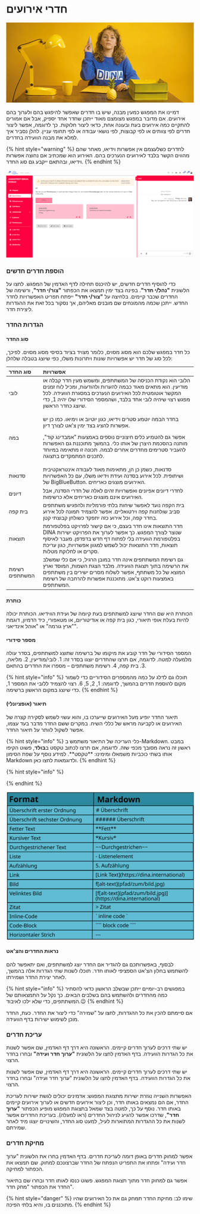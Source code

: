 # חדרי אירועים

![](../../.gitbook/assets/gitbook_nachrichten_750x320.jpg)

דמיינו את המפגש כמעין מבנה, שיש בו חדרים שאפשר להיפגש בהם ולערוך בהם אירועים. אם מדובר במפגש מצומצם מאוד ייתכן שחדר אחד יספיק, אבל אם אמורים להתקיים כמה אירועים בעת ובעונה אחת, כדאי ליצור חלוקות. כך לדוגמה, אפשר ליצור חדרים לפי צוותים או לפי קבוצות, לפי נושאי עבודה או לפי תחומי עניין. להלן נסביר איך למלא את מבנה הוועידה בחדרים.

{% hint style="warning" %}
לחדרים כשלעצמם אין אפשרות וידיאו, מאחר שהם מהווים הקשר בלבד לאירועים הנערכים בהם. האירוע הוא שמכתיב אם נחוצה אפשרות וידיאו, ובהתאם ייקבע גם סוג החדר.
{% endhint %}

![](../../.gitbook/assets/workshopraum_heb.png)

### הוספת חדרים חדשים

כדי להוסיף חדרים חדשים, יש להיכנס תחילה לדף האדמין של המפגש. לחצו על הלשונית **"נהל/י חדר"**. בפינה בצד ימין תמצאו את הכפתור **"צור/י חדר"**, ורשימה של החדרים שכבר קיימים. בלחיצה על **"צור/י חדר"** ייפתח תפריט האפשרויות לחדר החדש. ייתכן שכמה מהמונחים שם מובנים מאליהם, אך נסקור בכל זאת את ההגדרות ליצירת חדר.

### הגדרות החדר

#### סוג החדר

כל חדר במפגש שלכם הוא מסוג מסוים, כלומר מצויד בציוד בסיסי מסוג מסוים. לפיכך, לכל סוג של חדר יש אפשרויות שונות ויתרונות משלו, כפי שיוצג בטבלה שלהלן:

<table>
  <thead>
    <tr>
      <th style="text-align:left">&#x5E1;&#x5D5;&#x5D2; &#x5D4;&#x5D7;&#x5D3;&#x5E8;</th>
      <th style="text-align:left">&#x5D0;&#x5E4;&#x5E9;&#x5E8;&#x5D5;&#x5D9;&#x5D5;&#x5EA;</th>
    </tr>
  </thead>
  <tbody>
    <tr>
      <td style="text-align:left">&#x5DC;&#x5D5;&#x5D1;&#x5D9;</td>
      <td style="text-align:left">&#x5D4;&#x5DC;&#x5D5;&#x5D1;&#x5D9; &#x5D4;&#x5D5;&#x5D0; &#x5E0;&#x5E7;&#x5D5;&#x5D3;&#x5EA;
        &#x5D4;&#x5DB;&#x5E0;&#x5D9;&#x5E1;&#x5D4; &#x5E9;&#x5DC; &#x5D4;&#x5DE;&#x5E9;&#x5EA;&#x5EA;&#x5E4;&#x5D9;&#x5DD;,
        &#x5D5;&#x5DE;&#x5E9;&#x5DE;&#x5E9; &#x5DE;&#x5E2;&#x5D9;&#x5DF; &#x5D7;&#x5D3;&#x5E8;
        &#x5E7;&#x5D1;&#x5DC;&#x5D4; &#x5D0;&#x5D5; &#x5DE;&#x5D5;&#x5D3;&#x5D9;&#x5E2;&#x5D9;&#x5DF;.
        &#x5D4;&#x5D5;&#x5D0; &#x5DE;&#x5EA;&#x5D0;&#x5D9;&#x5DD; &#x5DE;&#x5D0;&#x5D5;&#x5D3;
        &#x5DB;&#x5D1;&#x5DE;&#x5D4; &#x5DC;&#x5D4;&#x5E2;&#x5E8;&#x5D5;&#x5EA;
        &#x5D5;&#x5DC;&#x5D4;&#x5D5;&#x5D3;&#x5E2;&#x5D5;&#x5EA;, &#x5D5;&#x5DE;&#x5DB;&#x5D9;&#x5DC;
        &#x5DC;&#x5D5;&#x5D7; &#x5D6;&#x5DE;&#x5E0;&#x5D9;&#x5DD; &#x5D4;&#x5DE;&#x5E7;&#x5E9;&#x5E8;
        &#x5D0;&#x5D5;&#x5D8;&#x5D5;&#x5DE;&#x5D8;&#x5D9;&#x5EA; &#x5DC;&#x5DB;&#x5DC;
        &#x5D4;&#x5D0;&#x5D9;&#x5E8;&#x5D5;&#x5E2;&#x5D9;&#x5DD; &#x5D4;&#x5E0;&#x5E2;&#x5E8;&#x5DB;&#x5D9;&#x5DD;
        &#x5D1;&#x5DE;&#x5E1;&#x5D2;&#x5E8;&#x5EA; &#x5D4;&#x5D5;&#x5D5;&#x5E2;&#x5D9;&#x5D3;&#x5D4;.
        &#x5DC;&#x5DB;&#x5DC; &#x5DE;&#x5E4;&#x5D2;&#x5E9; &#x5E8;&#x5E6;&#x5D5;&#x5D9;
        &#x5E9;&#x5D9;&#x5D4;&#x5D9;&#x5D4; &#x5DC;&#x5D5;&#x5D1;&#x5D9; &#x5D0;&#x5D7;&#x5D3;
        &#x5D1;&#x5DC;&#x5D1;&#x5D3;, &#x5D5;&#x5E9;&#x5D4;&#x5DE;&#x5E1;&#x5E4;&#x5E8;
        &#x5D4;&#x5E1;&#x5D9;&#x5D3;&#x5D5;&#x5E8;&#x5D9; &#x5E9;&#x5DC;&#x5D5;
        &#x5D9;&#x5D4;&#x5D9;&#x5D4; 1, &#x5DB;&#x5D3;&#x5D9; &#x5E9;&#x5D9;&#x5D5;&#x5E6;&#x5D2;
        &#x5DB;&#x5D7;&#x5D3;&#x5E8; &#x5D4;&#x5E8;&#x5D0;&#x5E9;&#x5D5;&#x5DF;.</td>
    </tr>
    <tr>
      <td style="text-align:left">&#x5D1;&#x5DE;&#x5D4;</td>
      <td style="text-align:left">
        <p>&#x5D1;&#x5D7;&#x5D3;&#x5E8; &#x5D4;&#x5D1;&#x5DE;&#x5D4; &#x5D9;&#x5D5;&#x5D8;&#x5DE;&#x5E2;
          &#x5E1;&#x5D8;&#x5E8;&#x5D9;&#x5DD; &#x5D5;&#x5D9;&#x5D3;&#x5D9;&#x5D0;&#x5D5;,
          &#x5DB;&#x5D2;&#x5D5;&#x5DF; &#x5D9;&#x5D5;&#x5D8;&#x5D9;&#x5D5;&#x5D1;
          &#x5D0;&#x5D5; &#x5D5;&#x5D9;&#x5DE;&#x5D9;&#x5D0;&#x5D5;. &#x5DB;&#x5DE;&#x5D5;
          &#x5DB;&#x5DF; &#x5D9;&#x5E9; &#x5D0;&#x5E4;&#x5E9;&#x5E8;&#x5D5;&#x5EA;
          &#x5DC;&#x5D4;&#x5E6;&#x5D9;&#x5D2; &#x5D1;&#x5E6;&#x5D3; &#x5D9;&#x5DE;&#x5D9;&#x5DF;
          &#x5E6;&apos;&#x5D0;&#x5D8; &#x5DC;&#x5E6;&#x5D5;&#x5E8;&#x5DA; &#x5D3;&#x5D9;&#x5D5;&#x5DF;.
          <br
          />
        </p>
        <p>&#x5D0;&#x5E4;&#x5E9;&#x5E8; &#x5D2;&#x5DD; &#x5DC;&#x5D4;&#x5D8;&#x5DE;&#x5D9;&#x5E2;
          &#x5DB;&#x5DC;&#x5D9;&#x5DD; &#x5D7;&#x5D9;&#x5E6;&#x5D5;&#x5E0;&#x5D9;&#x5D9;&#x5DD;
          &#x5E0;&#x5D5;&#x5E1;&#x5E4;&#x5D9;&#x5DD; &#x5D1;&#x5D0;&#x5DE;&#x5E6;&#x5E2;&#x5D5;&#x5EA;
          &quot;&#x5D0;&#x5DE;&#x5D1;&#x5D3;&#x5D9;&#x5E0;&#x5D2; &#x5E7;&#x5D5;&#x5D3;&quot;,
          &#x5DE;&#x5D5;&#x5EA;&#x5E0;&#x5D4; &#x5D1;&#x5D4;&#x5E1;&#x5DB;&#x5DE;&#x5EA;
          &#x5D4;&#x5D9;&#x5E6;&#x5E8;&#x5DF; &#x5E9;&#x5DC; &#x5D0;&#x5D5;&#x5EA;&#x5D5;
          &#x5DB;&#x5DC;&#x5D9;. &#x5D1;&#x5D4;&#x5DE;&#x5E9;&#x5DA; &#x5DE;&#x5EA;&#x5D5;&#x5DB;&#x5E0;&#x5E0;&#x5EA;
          &#x5D2;&#x5DD; &#x5D4;&#x5D0;&#x5E4;&#x5E9;&#x5E8;&#x5D5;&#x5EA; &#x5DC;&#x5D4;&#x5E2;&#x5D1;&#x5D9;&#x5E8;
          &#x5E1;&#x5D8;&#x5E8;&#x5D9;&#x5DE;&#x5D9;&#x5DD; &#x5DE;&#x5D7;&#x5D3;&#x5E8;&#x5D9;&#x5DD;
          &#x5D0;&#x5D7;&#x5E8;&#x5D9;&#x5DD; &#x5DC;&#x5D1;&#x5DE;&#x5D4;. &#x5EA;&#x5DB;&#x5D5;&#x5E0;&#x5D4;
          &#x5D6;&#x5D5; &#x5DE;&#x5EA;&#x5D0;&#x5D9;&#x5DE;&#x5D4; &#x5D1;&#x5DE;&#x5D9;&#x5D5;&#x5D7;&#x5D3;
          &#x5DC;&#x5EA;&#x5DB;&#x5E0;&#x5D9;&#x5DD; &#x5D4;&#x5DE;&#x5EA;&#x5DE;&#x5E7;&#x5D3;&#x5D9;&#x5DD;
          &#x5D1;&#x5EA;&#x5E6;&#x5D5;&#x5D2;&#x5D4;.
          <br />
        </p>
      </td>
    </tr>
    <tr>
      <td style="text-align:left">&#x5E1;&#x5D3;&#x5E0;&#x5D0;&#x5D5;&#x5EA;</td>
      <td style="text-align:left">&#x5E1;&#x5D3;&#x5E0;&#x5D0;&#x5D5;&#x5EA;, &#x5DB;&#x5E9;&#x5DE;&#x5DF;
        &#x5DB;&#x5DF; &#x5D4;&#x5DF;, &#x5DE;&#x5EA;&#x5D0;&#x5D9;&#x5DE;&#x5D5;&#x5EA;
        &#x5DE;&#x5D0;&#x5D5;&#x5D3; &#x5DC;&#x5E2;&#x5D1;&#x5D5;&#x5D3;&#x5D4;
        &#x5D0;&#x5D9;&#x5E0;&#x5D8;&#x5E8;&#x5D0;&#x5E7;&#x5D8;&#x5D9;&#x5D1;&#x5D9;&#x5EA;
        &#x5D5;&#x5E9;&#x5D9;&#x5EA;&#x5D5;&#x5E4;&#x5D9;&#x5EA;. &#x5DC;&#x5DB;&#x5DC;
        &#x5D0;&#x5D9;&#x5E8;&#x5D5;&#x5E2; &#x5D1;&#x5E1;&#x5D3;&#x5E0;&#x5D4;
        &#x5D5;&#x5E2;&#x5D9;&#x5D3;&#x5EA; &#x5D5;&#x5D9;&#x5D3;&#x5D9;&#x5D0;&#x5D5;
        &#x5DE;&#x5E9;&#x5DC;&#x5D5;, &#x5E2;&#x5DD; &#x5DB;&#x5DC; &#x5D4;&#x5D0;&#x5E4;&#x5E9;&#x5E8;&#x5D5;&#x5D9;&#x5D5;&#x5EA;
        &#x5E9;&#x5DC; BigBlueButton. &#x5D4;&#x5D0;&#x5D9;&#x5E8;&#x5D5;&#x5E2;&#x5D9;&#x5DD;
        &#x5DE;&#x5D5;&#x5E6;&#x5D2;&#x5D9;&#x5DD; &#x5DB;&#x5D0;&#x5E8;&#x5D9;&#x5D7;&#x5D9;&#x5DD;.</td>
    </tr>
    <tr>
      <td style="text-align:left">&#x5D3;&#x5D9;&#x5D5;&#x5E0;&#x5D9;&#x5DD;</td>
      <td style="text-align:left">&#x5DC;&#x5D7;&#x5D3;&#x5E8;&#x5D9; &#x5D3;&#x5D9;&#x5D5;&#x5E0;&#x5D9;&#x5DD;
        &#x5D0;&#x5E4;&#x5D9;&#x5D5;&#x5E0;&#x5D9;&#x5DD; &#x5D5;&#x5D0;&#x5E4;&#x5E9;&#x5E8;&#x5D5;&#x5D9;&#x5D5;&#x5EA;
        &#x5D6;&#x5D4;&#x5D9;&#x5DD; &#x5DC;&#x5D0;&#x5DC;&#x5D4; &#x5E9;&#x5DC;
        &#x5D7;&#x5D3;&#x5E8;&#x5D9; &#x5D4;&#x5E1;&#x5D3;&#x5E0;&#x5D4;, &#x5D0;&#x5D1;&#x5DC;
        &#x5D4;&#x5D0;&#x5D9;&#x5E8;&#x5D5;&#x5E2;&#x5D9;&#x5DD; &#x5D0;&#x5D9;&#x5E0;&#x5DD;
        &#x5DE;&#x5D5;&#x5E6;&#x5D2;&#x5D9;&#x5DD; &#x5DB;&#x5D0;&#x5E8;&#x5D9;&#x5D7;&#x5D9;&#x5DD;
        &#x5D0;&#x5DC;&#x5D0; &#x5DB;&#x5E8;&#x5E9;&#x5D9;&#x5DE;&#x5D5;&#x5EA;.</td>
    </tr>
    <tr>
      <td style="text-align:left">&#x5D1;&#x5D9;&#x5EA; &#x5E7;&#x5E4;&#x5D4;</td>
      <td style="text-align:left">&#x5D1;&#x5D9;&#x5EA; &#x5D4;&#x5E7;&#x5E4;&#x5D4; &#x5E0;&#x5D5;&#x5E2;&#x5D3;
        &#x5DC;&#x5D0;&#x5E4;&#x5E9;&#x5E8; &#x5E9;&#x5D9;&#x5D7;&#x5D5;&#x5EA;
        &#x5D1;&#x5DC;&#x5EA;&#x5D9; &#x5E4;&#x5D5;&#x5E8;&#x5DE;&#x5DC;&#x5D9;&#x5D5;&#x5EA;
        &#x5D5;&#x5DC;&#x5D4;&#x5E4;&#x5D2;&#x5D9;&#x5E9; &#x5DE;&#x5E9;&#x5EA;&#x5EA;&#x5E4;&#x5D9;&#x5DD;
        &#x5E1;&#x5D1;&#x5D9;&#x5D1; &#x5E9;&#x5D5;&#x5DC;&#x5D7;&#x5E0;&#x5D5;&#x5EA;
        &#x5E7;&#x5E4;&#x5D4; &#x5D5;&#x5D9;&#x5E8;&#x5D8;&#x5D5;&#x5D0;&#x5DC;&#x5D9;&#x5D9;&#x5DD;.
        &#x5D0;&#x5E4;&#x5E9;&#x5E8; &#x5DC;&#x5D4;&#x5E6;&#x5DE;&#x5D9;&#x5D3;
        &#x5EA;&#x5DE;&#x5D5;&#x5E0;&#x5D4; &#x5DC;&#x5DB;&#x5DC; &#x5D0;&#x5D9;&#x5E8;&#x5D5;&#x5E2;
        &#x5D1;&#x5D7;&#x5D3;&#x5E8; &#x5E7;&#x5E4;&#x5D4;, &#x5D5;&#x5DB;&#x5DC;
        &#x5D0;&#x5D9;&#x5E8;&#x5D5;&#x5E2; &#x5DB;&#x5D6;&#x5D4; &#x5D9;&#x5EA;&#x5E4;&#x5E7;&#x5D3;
        &#x5DB;&#x5E9;&#x5D5;&#x5DC;&#x5D7;&#x5DF; &#x5E7;&#x5D1;&#x5D5;&#x5E6;&#x5EA;&#x5D9;
        &#x5E7;&#x5D8;&#x5DF;.</td>
    </tr>
    <tr>
      <td style="text-align:left">&#x5EA;&#x5D5;&#x5E6;&#x5D0;&#x5D5;&#x5EA;</td>
      <td style="text-align:left">&#x5D7;&#x5D3;&#x5E8; &#x5D4;&#x5EA;&#x5D5;&#x5E6;&#x5D0;&#x5D5;&#x5EA;
        &#x5D0;&#x5D9;&#x5E0;&#x5D5; &#x5D7;&#x5D3;&#x5E8; &#x5D1;&#x5E2;&#x5E6;&#x5DD;,
        &#x5DB;&#x5D9; &#x5D0;&#x5DD; &#x5E7;&#x5D9;&#x5E9;&#x5D5;&#x5E8; &#x5DC;&#x5E4;&#x5E8;&#x5D5;&#x5D9;&#x5E7;&#x5D8;
        &#x5D1;&#x5E4;&#x5DC;&#x5D8;&#x5E4;&#x5D5;&#x5E8;&#x5DE;&#x5EA; DINA &#x5E9;&#x5E0;&#x5D5;&#x5E6;&#x5E8;
        &#x5DC;&#x5E6;&#x5D5;&#x5E8;&#x5DA; &#x5D4;&#x5DE;&#x5E4;&#x5D2;&#x5E9;.
        &#x5DB;&#x5DA; &#x5D0;&#x5E4;&#x5E9;&#x5E8; &#x5DC;&#x5E2;&#x5E8;&#x5D5;&#x5DA;
        &#x5D0;&#x5EA; &#x5D4;&#x5E4;&#x5E8;&#x5D5;&#x5D9;&#x5E7;&#x5D8; &#x5D9;&#x5E9;&#x5D9;&#x5E8;&#x5D5;&#x5EA;
        &#x5D1;&#x5E4;&#x5DC;&#x5D8;&#x5E4;&#x5D5;&#x5E8;&#x5DE;&#x5EA; &#x5D4;&#x5D5;&#x5D5;&#x5E2;&#x5D9;&#x5D3;&#x5D4;
        &#x5D1;&#x5DC;&#x5D9; &#x5DC;&#x5E4;&#x5EA;&#x5D5;&#x5D7; &#x5D3;&#x5E3;
        &#x5D7;&#x5D3;&#x5E9; &#x5D1;&#x5D3;&#x5E4;&#x5D3;&#x5E4;&#x5DF;. &#x5DE;&#x5E2;&#x5D1;&#x5E8;
        &#x5DC;&#x5D0;&#x5D9;&#x5E1;&#x5D5;&#x5E3; &#x5EA;&#x5D5;&#x5E6;&#x5D0;&#x5D5;&#x5EA;,
        &#x5D7;&#x5D3;&#x5E8; &#x5D4;&#x5EA;&#x5D5;&#x5E6;&#x5D0;&#x5D5;&#x5EA;
        &#x5D9;&#x5DB;&#x5D5;&#x5DC; &#x5DC;&#x5E9;&#x5DE;&#x5E9; &#x5DC;&#x5DE;&#x5D2;&#x5D5;&#x5D5;&#x5DF;
        &#x5D0;&#x5E4;&#x5E9;&#x5E8;&#x5D5;&#x5D9;&#x5D5;&#x5EA;, &#x5DB;&#x5D2;&#x5D5;&#x5DF;
        &#x5E2;&#x5E8;&#x5D9;&#x5DB;&#x5EA; &#x5E1;&#x5E7;&#x5E8;&#x5D9;&#x5DD;
        &#x5D0;&#x5D5; &#x5DC;&#x5D7;&#x5DC;&#x5D5;&#x5E7;&#x5EA; &#x5DE;&#x5D8;&#x5DC;&#x5D5;&#x5EA;.</td>
    </tr>
    <tr>
      <td style="text-align:left">&#x5E8;&#x5E9;&#x5D9;&#x5DE;&#x5EA; &#x5D4;&#x5DE;&#x5E9;&#x5EA;&#x5EA;&#x5E4;&#x5D9;&#x5DD;</td>
      <td
      style="text-align:left">&#x5D2;&#x5DD; &#x5E8;&#x5E9;&#x5D9;&#x5DE;&#x5EA; &#x5D4;&#x5DE;&#x5E9;&#x5EA;&#x5EA;&#x5E4;&#x5D9;&#x5DD;
        &#x5D0;&#x5D9;&#x5E0;&#x5D4; &#x5D7;&#x5D3;&#x5E8; &#x5D1;&#x5DE;&#x5D5;&#x5D1;&#x5DF;
        &#x5D4;&#x5E8;&#x5D2;&#x5D9;&#x5DC;, &#x5DB;&#x5D9; &#x5D0;&#x5DD; &#x5DB;&#x5DC;&#x5D9;
        &#x5E9;&#x5DE;&#x5E9;&#x5DC;&#x5D1; &#x5D0;&#x5EA; &#x5D4;&#x5E8;&#x5E9;&#x5D9;&#x5DE;&#x5D4;
        &#x5D1;&#x5EA;&#x5D5;&#x5DA; &#x5EA;&#x5E6;&#x5D5;&#x5D2;&#x5EA; &#x5D4;&#x5D5;&#x5D5;&#x5E2;&#x5D9;&#x5D3;&#x5D4;.
        &#x5DE;&#x5DC;&#x5D1;&#x5D3; &#x5D4;&#x5E6;&#x5D2;&#x5EA; &#x5D4;&#x5E9;&#x5DE;&#x5D5;&#x5EA;,
        &#x5D4;&#x5DE;&#x5D5;&#x5E1;&#x5D3; &#x5D5;&#x5D0;&#x5E8;&#x5E5; &#x5D4;&#x5DE;&#x5D5;&#x5E6;&#x5D0;
        &#x5E9;&#x5DC; &#x5DB;&#x5DC; &#x5DE;&#x5E9;&#x5EA;&#x5EA;&#x5E3;, &#x5D0;&#x5E4;&#x5E9;&#x5E8;
        &#x5DC;&#x5E9;&#x5DC;&#x5D5;&#x5D7; &#x5DE;&#x5E1;&#x5E8;&#x5D9;&#x5DD;
        &#x5D9;&#x5E9;&#x5D9;&#x5E8;&#x5D9;&#x5DD; &#x5D1;&#x5D9;&#x5DF; &#x5DE;&#x5E9;&#x5EA;&#x5EA;&#x5E4;&#x5D9;&#x5DD;
        &#x5D1;&#x5D0;&#x5DE;&#x5E6;&#x5E2;&#x5D5;&#x5EA; &#x5E8;&#x5D5;&#x5E7;&#x5D8;
        &#x5E6;&apos;&#x5D0;&#x5D8;. &#x5DE;&#x5EA;&#x5D5;&#x5DB;&#x5E0;&#x5E0;&#x5EA;
        &#x5D0;&#x5E4;&#x5E9;&#x5E8;&#x5D5;&#x5EA; &#x5DC;&#x5D4;&#x5E8;&#x5D7;&#x5D1;&#x5D4;
        &#x5E9;&#x5DC; &#x5E8;&#x5E9;&#x5D9;&#x5DE;&#x5EA; &#x5D4;&#x5DE;&#x5E9;&#x5EA;&#x5EA;&#x5E4;&#x5D9;&#x5DD;.</td>
    </tr>
  </tbody>
</table>

#### כותרת

הכותרת היא שם החדר שיוצג למשתתפים בעת קיומה של ועידת הווידיאו. הכותרת יכולה להיות בעלת אופי תיאורי, כגון בית קפה או אודיטוריום, או מטאפורי, כיד הדמיון, דוגמת "ארץ גורמה" או "אוהל אינדיאני".

#### מספר סידורי

המספר הסידורי של חדר קובע את מיקומו של ברשימה שתוצג למשתתפים, בסדר עולה מלמעלה למטה. לדוגמה, אם תרצו שהחדרים יוצגו בסדר זה: 1. לובי/מודיעין, 2. מליאה, 3. בית קפה, 4. רשימת משתתפים – מספרו את החדרים בהתאם. 

{% hint style="info" %}
תוכלו גם לדלג על כמה מהמספרים הסידוריים כדי לשמור מקום להוספת חדרים בהמשך, לדוגמה: 1, 2, 5, 6. רצוי להצמיד ללובי את המספר 1, כדי שיוצג במקום הראשון ברשימה.
{% endhint %}

#### תיאור \(אופציונלי\)

תיאור החדר יופיע מעל האירועים שייערכו בו, והוא עשוי לשמש לסקירה קצרה של האירועים או לקביעה מראש של כללי השיח. במקרים ששם החדר מדבר בעד עצמו, אפשר לשקול לוותר על תיאור החדר.

{% hint style="info" %}
כלי העריכה של התיאור משתמש ב-Markdown. במבט ראשון זה נראה מסובך מכפי שזה. לדוגמה, אם תרצו לכתוב טקסט ב**בולד**, פשוט הקיפו אותו בשתי כוכביות משמאלו ומימינו: \*\*טקסט\*\*. 
למידע נוסף על שפת הסימון Markdown ולדוגמאות לחצו כאן.
{% endhint %}

{% hint style="info" %}

{% endhint %}

![](../../.gitbook/assets/markdown%20%281%29.svg)

#### נראות החדרים והצ'אט

לבסוף, באפשרותכם גם להגדיר אם החדר יוצג למשתתפים, ואם יתאפשר להם להשתמש בחלון הצ'אט הספציפי לאותו חדר. תוכלו לשנות שתי הגדרות אלה בהמשך, לאחר יצירת החדר ושמירתו.

{% hint style="info" %}
במפגשים רב-יומיים ייתכן שבשלב הראשון כדאי להסתיר כמה מהחדרים ולהשתמש בהם בשלבים הבאים. כך נקל על התמצאותם של המשתתפים, כדי שלא ילכו לאיבוד.😉
{% endhint %}

אם סיימתם להכין את כל ההגדרות, לחצו על "שמירה" כדי ליצור את החדר. כעת, החדר מוכן לשימוש ישירות בדף הוועידה.

### עריכת חדרים

יש שתי דרכים לערוך חדרים קיימים. הראשונה היא דרך דף האדמין, שם אפשר לשנות את כל הגדרות הוועידה. בדף האדמין לחצו על הלשונית **"ערוך חדר ועידה"** ובחרו בחדר הרצוי.

יש שתי דרכים לערוך חדרים קיימים. הראשונה היא דרך דף האדמין, שם אפשר לשנות את כל הגדרות הוועידה. בדף האדמין לחצו על הלשונית "ערוך חדר ועידה" ובחרו בחדר הרצוי.

האפשרות השנייה נגזרת ישירות מתצוגת המפגש: אדמינים יכולים לגשת ישירות לעריכת החדר, אם הם נמצאים באותו חדר, וכן ליצור אירועים חדשים או לערוך אירועים קיימים באותו חדר. נוסף על כך, למטה בצד שמאל בתצוגת המפגש מופיע הכפתור **"ערוך חדר"**, שדרכו אפשר להגיע לניהול החדרים \(ראו למעלה\). בעריכת החדרים אפשר לשנות את כל ההגדרות המתוארות לעיל, למעט סוג החדר, והשינויים יוצגו מיד לאחר שמירתם.

### מחיקת חדרים

אפשר למחוק חדרים באופן דומה לעריכת חדרים. בדף האדמין בחרו את הלשונית "ערוך חדר ועידה" ופתחו את התפריט הנפתח של החדר שברצונכם למחוק. שם תמצאו את הכפתור למחיקה.

אפשר גם למחוק חדר מתוך תצוגת המפגש. פשוט כנסו לאותו חדר ובחרו שם בתיאור החדר את הכפתור "מחק חדר".

{% hint style="danger" %}
שימו לב: מחיקת החדר תמחק גם את כל האירועים שהיו מתוכננים בו, והיא בלתי הפיכה.
{% endhint %}



